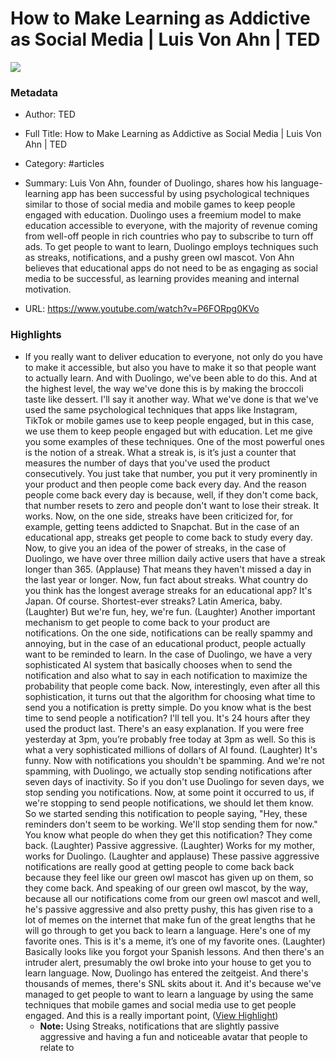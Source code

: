 # How to Make Learning as Addictive as Social Media | Luis Von Ahn | TED

![](https://i1.ytimg.com/vi/P6FORpg0KVo/hqdefault.jpg)

### Metadata

- Author: TED
- Full Title: How to Make Learning as Addictive as Social Media | Luis Von Ahn | TED
- Category: #articles

- Summary: Luis Von Ahn, founder of Duolingo, shares how his language-learning app has been successful by using psychological techniques similar to those of social media and mobile games to keep people engaged with education. Duolingo uses a freemium model to make education accessible to everyone, with the majority of revenue coming from well-off people in rich countries who pay to subscribe to turn off ads. To get people to want to learn, Duolingo employs techniques such as streaks, notifications, and a pushy green owl mascot. Von Ahn believes that educational apps do not need to be as engaging as social media to be successful, as learning provides meaning and internal motivation. 

- URL: https://www.youtube.com/watch?v=P6FORpg0KVo

### Highlights

- If you really want to deliver education to everyone, not only do you have to make it accessible, but also you have to make it so that people want to actually learn. And with Duolingo, we've been able to do this. And at the highest level, the way we've done this is by making the broccoli taste like dessert. I'll say it another way. What we've done is that we've used the same psychological techniques that apps like Instagram, TikTok or mobile games use
  to keep people engaged, but in this case, we use them to keep people engaged but with education. Let me give you some examples of these techniques. One of the most powerful ones is the notion of a streak. What a streak is, is it’s just a counter that measures the number of days that you've used the product consecutively. You just take that number, you put it very prominently in your product and then people come back every day. And the reason people come back every day is because, well,
  if they don't come back, that number resets to zero and people don't want to lose their streak. It works. Now, on the one side, streaks have been criticized for, for example, getting teens addicted to Snapchat. But in the case of an educational app, streaks get people to come back to study every day. Now, to give you an idea of the power of streaks, in the case of Duolingo, we have over three million daily active users that have a streak longer than 365. (Applause)
  That means they haven't missed a day in the last year or longer. Now, fun fact about streaks. What country do you think has the longest average streaks for an educational app? It's Japan. Of course. Shortest-ever streaks? Latin America, baby. (Laughter) But we're fun, hey, we're fun. (Laughter) Another important mechanism to get people to come back to your product
  are notifications. On the one side, notifications can be really spammy and annoying, but in the case of an educational product, people actually want to be reminded to learn. In the case of Duolingo, we have a very sophisticated AI system that basically chooses when to send the notification and also what to say in each notification to maximize the probability that people come back. Now, interestingly, even after all this sophistication, it turns out that the algorithm for choosing what time to send you a notification is pretty simple.
  Do you know what is the best time to send people a notification? I'll tell you. It's 24 hours after they used the product last. There's an easy explanation. If you were free yesterday at 3pm, you’re probably free today at 3pm as well. So this is what a very sophisticated millions of dollars of AI found. (Laughter) It's funny. Now with notifications you shouldn't be spamming. And we're not spamming, with Duolingo, we actually stop sending notifications after seven days of inactivity. So if you don't use Duolingo for seven days,
  we stop sending you notifications. Now, at some point it occurred to us, if we're stopping to send people notifications, we should let them know. So we started sending this notification to people saying, "Hey, these reminders don't seem to be working. We'll stop sending them for now." You know what people do when they get this notification? They come back. (Laughter) Passive aggressive. (Laughter) Works for my mother, works for Duolingo. (Laughter and applause)
  These passive aggressive notifications are really good at getting people to come back back because they feel like our green owl mascot has given up on them, so they come back. And speaking of our green owl mascot, by the way, because all our notifications come from our green owl mascot and well, he's passive aggressive and also pretty pushy, this has given rise to a lot of memes on the internet that make fun of the great lengths that he will go through to get you back to learn a language. Here's one of my favorite ones. This is it's a meme, it’s one of my favorite ones.
  (Laughter) Basically looks like you forgot your Spanish lessons. And then there's an intruder alert, presumably the owl broke into your house to get you to learn language. Now, Duolingo has entered the zeitgeist. And there's thousands of memes, there's SNL skits about it. And it's because we've managed to get people to want to learn a language by using the same techniques that mobile games and social media use to get people engaged. And this is a really important point, ([View Highlight](https://read.readwise.io/read/01hpcd4981zvgzd6ymhahvwkgb))
    - **Note:** Using Streaks, notifications that are slightly passive aggressive and having a fun and noticeable avatar that people to relate to
